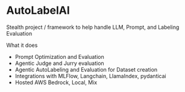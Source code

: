 # AutoLabelAI
Stealth project / framework to help handle LLM, Prompt, and Labeling Evaluation

What it does
- Prompt Optimization and Evaluation
- Agentic Judge and Jurry evaluation
- Agentic AutoLabeling and Evaluation for Dataset creation
- Integrations with MLFlow, Langchain, LlamaIndex, pydanticai
- Hosted AWS Bedrock, Local, Mix
